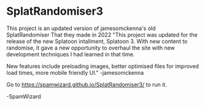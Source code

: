 # SplatRandomiser3
This project is an updated version of jamesomckenna's old SplatRandomiser That they made in 2022
"This project was updated for the release of the new Splatoon intallment, Splatoon 3. With new content to randomise, it gave a new opportunity to overhaul the site with new development techniques I had learned in that time.

New features include preloading images, better optimised files for improved load times, more mobile friendly UI."
-jamesomckenna  

Go to https://spamwizard.github.io/SplatRandomiser3/ to run it.

-SpamWizard